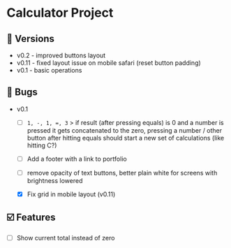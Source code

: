 # Calculator Project

## 💚 Versions

- v0.2 - improved buttons layout
- v0.11 - fixed layout issue on mobile safari (reset button padding)
- v0.1 - basic operations

## 🐛 Bugs

- v0.1
  - [ ] `1, -, 1, =, 3` > if result (after pressing equals) is 0 and a number is pressed it gets concatenated to the zero, pressing a number / other button after hitting equals should start a new set of calculations (like hitting C?)
  - [ ] Add a footer with a link to portfolio
  - [ ] remove opacity of text buttons, better plain white for screens with brightness lowered
  - [x] Fix grid in mobile layout (v0.11)


## ☑️ Features

- [ ] Show current total instead of zero